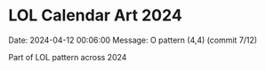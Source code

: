 # LOL Calendar Art 2024

Date: 2024-04-12 00:06:00
Message: O pattern (4,4) (commit 7/12)

Part of LOL pattern across 2024
